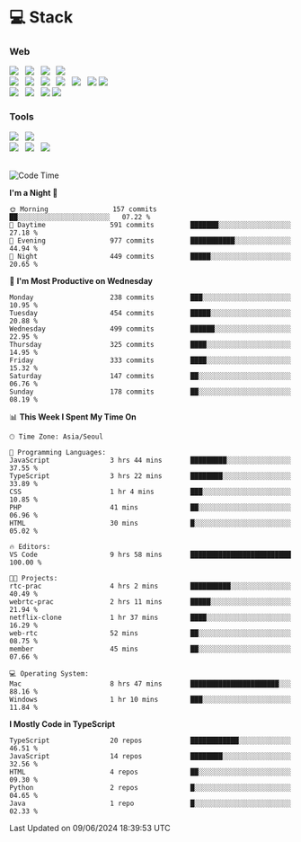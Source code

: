 <h1>💻 Stack</h1>
<div>
 <h3>Web</h3>
 <!-- badge : https://shields.io/ -->
 <!-- icon : https://simpleicons.org/?q=Get -->
 <img src="https://img.shields.io/badge/HTML5-e74c3c?style=flat-square&logo=HTML5&logoColor=white"/> &nbsp 
 <img src="https://img.shields.io/badge/CSS3-0A84FF?style=flat-square&logo=CSS3&logoColor=white"/> &nbsp 
 <img src="https://img.shields.io/badge/JavaScript-FFCD11?style=flat-square&logo=JavaScript&logoColor=white"/> &nbsp 
 <img src="https://img.shields.io/badge/TypeScript-3075C0?style=flat-square&logo=TypeScript&logoColor=white"/>
 <br/>
 <img src="https://img.shields.io/badge/Next-000000?style=flat-square&logo=nextdotjs&logoColor=white"/> &nbsp 
 <img src="https://img.shields.io/badge/React-00BCF6?style=flat-square&logo=React&logoColor=white"/> &nbsp 
 <img src="https://img.shields.io/badge/Redux-764ABC?style=flat-square&logo=Redux&logoColor=white"/> &nbsp
 <img src="https://img.shields.io/badge/Recoil-3578E5?style=flat-square&logo=recoil&logoColor=white"/> &nbsp
 <img src="https://img.shields.io/badge/React-Query-FF4154?style=flat-square&logo=reactquery&logoColor=white"/> &nbsp 
 <img src="https://img.shields.io/badge/styled%2Dcomponents-DB7093?style=flat-square&logo=styled%2Dcomponents&logoColor=white"/>
 <img src="https://img.shields.io/badge/CSS Modules-000000?style=flat-square&logo=CSS Modules&logoColor=white"/> &nbsp 
 <br/>
 <img src="https://img.shields.io/badge/Node-339933?style=flat-square&logo=Node.js&logoColor=white"/> &nbsp 
 <img src="https://img.shields.io/badge/Express-000000?style=flat-square&logo=Express&logoColor=white"/> &nbsp 
 <img src="https://img.shields.io/badge/MongoDB-47A248?style=flat-square&logo=MongoDB&logoColor=white"/>
 <img src="https://img.shields.io/badge/MariaDB-003545?style=flat-square&logo=mariadb&logoColor=white"/>
 
 <h3>Tools</h3>
 <img src="https://img.shields.io/badge/Visual Studio Code-007ACC?style=flat-square&logo=Visual Studio Code&logoColor=white"/> &nbsp 
 <img src="https://img.shields.io/badge/Postman-FF6C37?style=flat-square&logo=Postman&logoColor=white"/> &nbsp
 <br>
 <img src="https://img.shields.io/badge/Adobe Photoshop-31A8FF?style=flat-square&logo=Adobe Photoshop&logoColor=white"/> &nbsp 
 <img src="https://img.shields.io/badge/Adobe Illustrator-FF9A00?style=flat-square&logo=Adobe Illustrator&logoColor=white"/> &nbsp 
 <img src="https://img.shields.io/badge/Figma-F24E1E?style=flat-square&logo=Figma&logoColor=white"/> &nbsp
</div>

<br>

<!--START_SECTION:waka-->
![Code Time](http://img.shields.io/badge/Code%20Time-1%2C127%20hrs%2056%20mins-blue)

**I'm a Night 🦉** 

```text
🌞 Morning                157 commits         ██░░░░░░░░░░░░░░░░░░░░░░░   07.22 % 
🌆 Daytime                591 commits         ███████░░░░░░░░░░░░░░░░░░   27.18 % 
🌃 Evening                977 commits         ███████████░░░░░░░░░░░░░░   44.94 % 
🌙 Night                  449 commits         █████░░░░░░░░░░░░░░░░░░░░   20.65 % 
```
📅 **I'm Most Productive on Wednesday** 

```text
Monday                   238 commits         ███░░░░░░░░░░░░░░░░░░░░░░   10.95 % 
Tuesday                  454 commits         █████░░░░░░░░░░░░░░░░░░░░   20.88 % 
Wednesday                499 commits         ██████░░░░░░░░░░░░░░░░░░░   22.95 % 
Thursday                 325 commits         ████░░░░░░░░░░░░░░░░░░░░░   14.95 % 
Friday                   333 commits         ████░░░░░░░░░░░░░░░░░░░░░   15.32 % 
Saturday                 147 commits         ██░░░░░░░░░░░░░░░░░░░░░░░   06.76 % 
Sunday                   178 commits         ██░░░░░░░░░░░░░░░░░░░░░░░   08.19 % 
```


📊 **This Week I Spent My Time On** 

```text
🕑︎ Time Zone: Asia/Seoul

💬 Programming Languages: 
JavaScript               3 hrs 44 mins       █████████░░░░░░░░░░░░░░░░   37.55 % 
TypeScript               3 hrs 22 mins       ████████░░░░░░░░░░░░░░░░░   33.89 % 
CSS                      1 hr 4 mins         ███░░░░░░░░░░░░░░░░░░░░░░   10.85 % 
PHP                      41 mins             ██░░░░░░░░░░░░░░░░░░░░░░░   06.96 % 
HTML                     30 mins             █░░░░░░░░░░░░░░░░░░░░░░░░   05.02 % 

🔥 Editors: 
VS Code                  9 hrs 58 mins       █████████████████████████   100.00 % 

🐱‍💻 Projects: 
rtc-prac                 4 hrs 2 mins        ██████████░░░░░░░░░░░░░░░   40.49 % 
webrtc-prac              2 hrs 11 mins       █████░░░░░░░░░░░░░░░░░░░░   21.94 % 
netflix-clone            1 hr 37 mins        ████░░░░░░░░░░░░░░░░░░░░░   16.29 % 
web-rtc                  52 mins             ██░░░░░░░░░░░░░░░░░░░░░░░   08.75 % 
member                   45 mins             ██░░░░░░░░░░░░░░░░░░░░░░░   07.66 % 

💻 Operating System: 
Mac                      8 hrs 47 mins       ██████████████████████░░░   88.16 % 
Windows                  1 hr 10 mins        ███░░░░░░░░░░░░░░░░░░░░░░   11.84 % 
```

**I Mostly Code in TypeScript** 

```text
TypeScript               20 repos            ████████████░░░░░░░░░░░░░   46.51 % 
JavaScript               14 repos            ████████░░░░░░░░░░░░░░░░░   32.56 % 
HTML                     4 repos             ██░░░░░░░░░░░░░░░░░░░░░░░   09.30 % 
Python                   2 repos             █░░░░░░░░░░░░░░░░░░░░░░░░   04.65 % 
Java                     1 repo              █░░░░░░░░░░░░░░░░░░░░░░░░   02.33 % 
```




 Last Updated on 09/06/2024 18:39:53 UTC
<!--END_SECTION:waka-->

